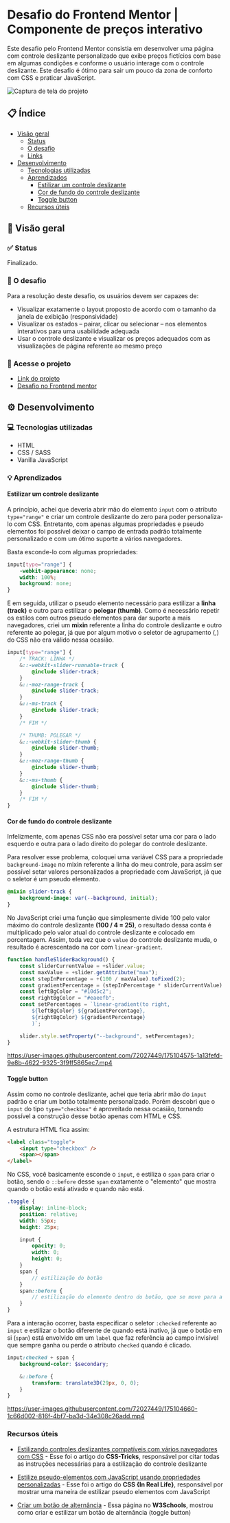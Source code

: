 # Desafio do Frontend Mentor | Componente de preços interativo

Este desafio pelo Frontend Mentor consistia em desenvolver uma página com controle deslizante personalizado que exibe preços fictícios com base em algumas condições e conforme o usuário interage com o controle deslizante. Este desafio é ótimo para sair um pouco da zona de conforto com CSS e praticar JavaScript.

![Captura de tela do projeto](https://user-images.githubusercontent.com/72027449/171880196-8412541f-85d8-436f-aabf-1ce5a7641bd0.png)

## 📋 Índice

* [Visão geral](#-visão-geral)
    * [Status](#-status)
    * [O desafio](#-o-desafio)
    * [Links](#-acesse-o-projeto)
* [Desenvolvimento](#%EF%B8%8F-desenvolvimento)
    * [Tecnologias utilizadas](#-tecnologias-utilizadas)
    * [Aprendizados](#-aprendizados)
        * [Estilizar um controle deslizante](#estilizar-um-controle-deslizante)
        * [Cor de fundo do controle deslizante](#cor-de-fundo-do-controle-deslizante)
        * [Toggle button](#toggle-button)
    * [Recursos úteis](#recursos-úteis)

## 🔎 Visão geral

### ✅ Status

Finalizado.

### 🏁 O desafio

Para a resolução deste desafio, os usuários devem ser capazes de:

* Visualizar exatamente o layout proposto de acordo com o tamanho da janela de exibição (responsividade)
* Visualizar os estados – pairar, clicar ou selecionar – nos elementos interativos para uma usabilidade adequada
* Usar o controle deslizante e visualizar os preços adequados com as visualizações de página referente ao mesmo preço

### 🔗 Acesse o projeto

* [Link do projeto](https://leo-henrique.github.io/componente-de-precos/)
* [Desafio no Frontend mentor](https://www.frontendmentor.io/challenges/interactive-pricing-component-t0m8PIyY8)

## ⚙️ Desenvolvimento

### 💻 Tecnologias utilizadas

* HTML
* CSS / SASS
* Vanilla JavaScript

### 💡 Aprendizados

#### Estilizar um controle deslizante

A princípio, achei que deveria abrir mão do elemento `input` com o atributo `type="range"` e criar um controle deslizante do zero para poder personaliza-lo com CSS. Entretanto, com apenas algumas propriedades e pseudo elementos foi possível deixar o campo de entrada padrão totalmente personalizado e com um ótimo suporte a vários navegadores.

Basta esconde-lo com algumas propriedades:
```scss
input[type="range"] {
    -webkit-appearance: none;
    width: 100%;
    background: none;
}
```

E em seguida, utilizar o pseudo elemento necessário para estilizar a **linha (track)** e outro para estilizar o **polegar (thumb)**. Como é necessário repetir os estilos com outros pseudo elementos para dar suporte a mais navegadores, criei um **mixin** referente a linha do controle deslizante e outro referente ao polegar, já que por algum motivo o seletor de agrupamento (,) do CSS não era válido nessa ocasião.

```scss
input[type="range"] {
    /* TRACK: LINHA */
    &::-webkit-slider-runnable-track {
        @include slider-track;
    }
    &::-moz-range-track {
        @include slider-track;
    }
    &::-ms-track {
        @include slider-track;
    }
    /* FIM */

    /* THUMB: POLEGAR */
    &::-webkit-slider-thumb {
        @include slider-thumb;
    }
    &::-moz-range-thumb {
        @include slider-thumb;
    }
    &::-ms-thumb {
        @include slider-thumb;
    }
    /* FIM */
}
```

#### Cor de fundo do controle deslizante

Infelizmente, com apenas CSS não era possível setar uma cor para o lado esquerdo e outra para o lado direito do polegar do controle deslizante.

Para resolver esse problema, coloquei uma variável CSS para a propriedade `background-image` no mixin referente a linha do meu controle, para assim ser possível setar valores personalizados a propriedade com JavaScript, já que o seletor é um pseudo elemento.

```scss
@mixin slider-track {
    background-image: var(--background, initial);
}
```

No JavaScript criei uma função que simplesmente divide 100 pelo valor máximo do controle deslizante **(100 / 4 = 25)**, o resultado dessa conta é multiplicado pelo valor atual do controle deslizante e colocado em porcentagem. Assim, toda vez que o `value` do controle deslizante muda, o resultado é acrescentado na cor com `linear-gradient`.


```js
function handleSliderBackground() {
    const sliderCurrentValue = +slider.value;
    const maxValue = +slider.getAttribute("max");
    const stepInPercentage = +(100 / maxValue).toFixed(2);
    const gradientPercentage = (stepInPercentage * sliderCurrentValue).toFixed(2) + "%";
    const leftBgColor = "#10d5c2";
    const rightBgColor = "#eaeefb";
    const setPercentages = `linear-gradient(to right, 
        ${leftBgColor} ${gradientPercentage}, 
        ${rightBgColor} ${gradientPercentage}
        )`;

    slider.style.setProperty("--background", setPercentages);
}
```
https://user-images.githubusercontent.com/72027449/175104575-1a13fefd-9e8b-4622-9325-3f9ff5865ec7.mp4

#### Toggle button

Assim como no controle deslizante, achei que teria abrir mão do `input` padrão e criar um botão totalmente personalizado. Porém descobri que o `input` do tipo `type="checkbox"` é aproveitado nessa ocasião, tornando possível a construção desse botão apenas com HTML e CSS.

A estrutura HTML fica assim:
```html
<label class="toggle">
    <input type="checkbox" />
    <span></span>
</label>
```

No CSS, você basicamente esconde o `input`, e estiliza o `span` para criar o botão, sendo o `::before` desse `span` exatamente o "elemento" que mostra quando o botão está ativado e quando não está. 

```scss
.toggle {
    display: inline-block;
    position: relative;
    width: 55px;
    height: 25px;

    input {
        opacity: 0;
        width: 0;
        height: 0;
    }
    span {
        // estilização do botão
    }
    span::before {
        // estilização do elemento dentro do botão, que se move para a direita quando está ativo e para esquerda quando inativo
    }
}
```

Para a interação ocorrer, basta especificar o seletor `:checked` referente ao `input` e estilizar o botão diferente de quando está inativo, já que o botão em si (`span`) está envolvido em um `label` que faz referência ao campo invisível que sempre ganha ou perde o atributo `checked` quando é clicado.

```scss
input:checked + span {
    background-color: $secondary;

    &::before {
        transform: translate3D(29px, 0, 0);
    }
}
```

https://user-images.githubusercontent.com/72027449/175104660-1c66d002-816f-4bf7-ba3d-34e308c26add.mp4


### Recursos úteis

* [Estilizando controles deslizantes compatíveis com vários navegadores com CSS](https://css-tricks.com/styling-cross-browser-compatible-range-inputs-css/) - Esse foi o artigo do **CSS-Tricks**, responsável por citar todas as instruções necessárias para a estilização do controle deslizante

* [Estilize pseudo-elementos com JavaScript usando propriedades personalizadas](https://css-irl.info/quick-tip-style-pseudo-elements-with-javascript-using-custom-properties/) - Esse foi o artigo do **CSS {In Real Life}**, responsável por mostrar uma maneira de estilizar pseudo elementos com JavaScript

* [Criar um botão de alternância](https://www.w3schools.com/howto/howto_css_switch.asp) - Essa página no **W3Schools**, mostrou como criar e estilizar um botão de alternância (toggle button)